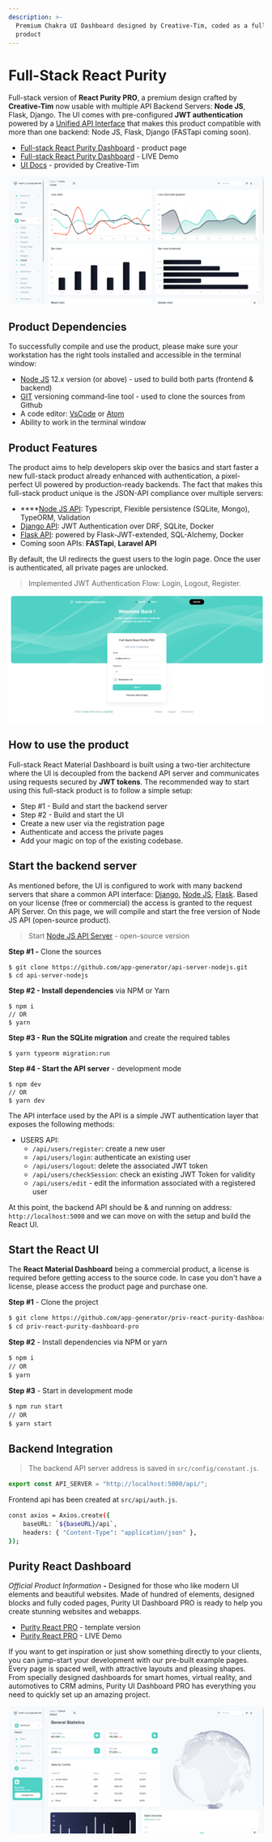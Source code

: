 ```yaml
---
description: >-
  Premium Chakra UI Dashboard designed by Creative-Tim, coded as a full-stack
  product
---
```


# Full-Stack React Purity

Full-stack version of **React Purity PRO**, a premium design crafted by **Creative-Tim** now usable with multiple API Backend Servers: **Node JS**, Flask, Django. The UI comes with pre-configured **JWT authentication** powered by a [Unified API Interface](../../boilerplate-code/api-server/api-unified-definition.md) that makes this product compatible with more than one backend: Node JS, Flask, Django (FASTapi coming soon). 

* [Full-stack React Purity Dashboard](https://appseed.us/full-stack/react-purity-dashboard) - product page
* [Full-stack React Purity Dashboard](https://fullstack-react-purity-dashboard.appseed-srv1.com/#/auth/authentication/sign-in/basic) - LIVE Demo
* [UI Docs](https://bit.ly/31AjAwt) - provided by Creative-Tim

![React Purity Dashboard - Full-stack Version](../../.gitbook/assets/fs-react-purity-pro-charts.png)


## Product Dependencies

To successfully compile and use the product, please make sure your workstation has the right tools installed and accessible in the terminal window:

* [Node JS](https://nodejs.org/en/) 12.x version (or above) - used to build both parts (frontend & backend)
* [GIT](https://git-scm.com/) versioning command-line tool - used to clone the sources from Github
* A code editor: [VsCode](https://code.visualstudio.com/) or [Atom](https://atom.io/)
* Ability to work in the terminal window  


## Product Features

The product aims to help developers skip over the basics and start faster a new full-stack product already enhanced with authentication, a pixel-perfect UI powered by production-ready backends. The fact that makes this full-stack product unique is the JSON-API compliance over multiple servers:

* ****[Node JS API](../../boilerplate-code/api-server/node-js.md): Typescript, Flexible persistence (SQLite, Mongo), TypeORM, Validation
* [Django API](../../boilerplate-code/api-server/django.md): JWT Authentication over DRF, SQLite, Docker
* [Flask API](../../boilerplate-code/api-server/flask.md): powered by Flask-JWT-extended, SQL-Alchemy, Docker
* Coming soon APIs: **FASTapi**, **Laravel API**

By default, the UI redirects the guest users to the login page. Once the user is authenticated, all private pages are unlocked.

> Implemented JWT Authentication Flow: Login, Logout, Register.

![Full-Stack React Purity Dashboard - Login](../../.gitbook/assets/fs-react-purity-pro-login.png)


## **How to use the product**

Full-stack React Material Dashboard is built using a two-tier architecture where the UI is decoupled from the backend API server and communicates using requests secured by **JWT tokens**. The recommended way to start using this full-stack product is to follow a simple setup:

* Step #1 - Build and start the backend server
* Step #2 - Build and start the UI
* Create a new user via the registration page
* Authenticate and access the private pages
* Add your magic on top of the existing codebase.


## Start the backend server

As mentioned before, the UI is configured to work with many backend servers that share a common API interface: [Django](../../boilerplate-code/api-server/django.md), [Node JS](../../boilerplate-code/api-server/node-js.md), [Flask](../../boilerplate-code/api-server/flask.md). Based on your license (free or commercial) the access is granted to the request API Server. On this page, we will compile and start the free version of Node JS API (open-source product).

> Start [Node JS API Server](../../boilerplate-code/api-server/node-js.md) - open-source version

**Step #1 -** Clone the sources

```
$ git clone https://github.com/app-generator/api-server-nodejs.git
$ cd api-server-nodejs
```

**Step #2 - Install dependencies** via NPM or Yarn

```
$ npm i
// OR
$ yarn
```

**Step #3 - Run the SQLite migration** and create the required tables

```
$ yarn typeorm migration:run
```

**Step #4 - Start the API server** - development mode

```
$ npm dev
// OR
$ yarn dev
```

The API interface used by the API is a simple JWT authentication layer that exposes the following methods:

* USERS API:
  * `/api/users/register`: create a new user
  * `/api/users/login`: authenticate an existing user
  * `/api/users/logout`: delete the associated JWT token
  * `/api/users/checkSession`: check an existing JWT Token for validity
  * `/api/users/edit` - edit the information associated with a registered user

At this point, the backend API should be & and running on address: `http://localhost:5000`  and we can move on with the setup and build the React UI.


## Start the React UI

The **React Material Dashboard** being a commercial product, a license is required before getting access to the source code. In case you don't have a license, please access the product page and purchase one.

**Step #1** - Clone the project

```bash
$ git clone https://github.com/app-generator/priv-react-purity-dashboard-pro.git
$ cd priv-react-purity-dashboard-pro
```

**Step #2** - Install dependencies via NPM or yarn

```bash
$ npm i
// OR
$ yarn
```

**Step #3** - Start in development mode

```bash
$ npm run start 
// OR
$ yarn start
```


## Backend Integration

> The backend API server address is saved in `src/config/constant.js`.

```javascript
export const API_SERVER = "http://localhost:5000/api/";
```

Frontend api has been created at `src/api/auth.js`.

```bash
const axios = Axios.create({
    baseURL: `${baseURL}/api`,
    headers: { "Content-Type": "application/json" },
});
```


## Purity React Dashboard

_Official Product Information_ **-** Designed for those who like modern UI elements and beautiful websites. Made of hundred of elements, designed blocks and fully coded pages, Purity UI Dashboard PRO is ready to help you create stunning websites and webapps.

* [Purity React PRO](https://bit.ly/3BDMqIs) - template version
* [Purity React PRO](https://bit.ly/3k7g4jw) - LIVE Demo

If you want to get inspiration or just show something directly to your clients, you can jump-start your development with our pre-built example pages. Every page is spaced well, with attractive layouts and pleasing shapes. From specially designed dashboards for smart homes, virtual reality, and automotives to CRM admins, Purity UI Dashboard PRO has everything you need to quickly set up an amazing project.

![React Purity PRO - Styled with Chakra UI ](<../../.gitbook/assets/fs-react-purity-pro-dashboard (1).png>)
